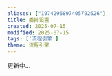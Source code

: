 ```yaml
---
aliases: ["1974296897405792626"]
title: 委托设置
created: 2025-07-15
modified: 2025-07-15
tags: ['流程引擎']
theme: 流程引擎
---
```


更新中...